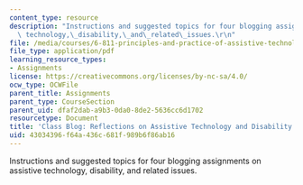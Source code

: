 ```yaml
---
content_type: resource
description: "Instructions and suggested topics for four blogging assignments on assistive\
  \ technology,\_disability,\_and\_related\_issues.\r\n"
file: /media/courses/6-811-principles-and-practice-of-assistive-technology-fall-2014/43034396f64a436c681f989b6f86ab16_MIT6_811F14_BloggingAssig.pdf
file_type: application/pdf
learning_resource_types:
- Assignments
license: https://creativecommons.org/licenses/by-nc-sa/4.0/
ocw_type: OCWFile
parent_title: Assignments
parent_type: CourseSection
parent_uid: dfaf2dab-a9b3-0da0-8de2-5636cc6d1702
resourcetype: Document
title: 'Class Blog: Reflections on Assistive Technology and Disability'
uid: 43034396-f64a-436c-681f-989b6f86ab16
---
```

Instructions and suggested topics for four blogging assignments on assistive technology, disability, and related issues.
